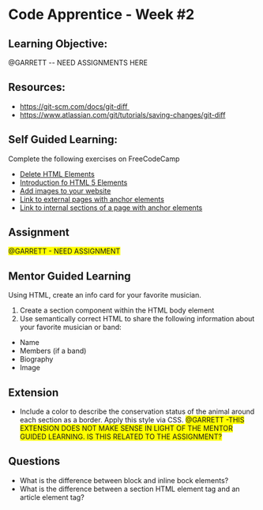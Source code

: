 # Code Apprentice - Week #2

## Learning Objective:
@GARRETT -- NEED ASSIGNMENTS HERE

## Resources:
* https://git-scm.com/docs/git-diff 
* https://www.atlassian.com/git/tutorials/saving-changes/git-diff

## Self Guided Learning:

Complete the following exercises on FreeCodeCamp
* [Delete HTML Elements](https://learn.freecodecamp.org/responsive-web-design/basic-html-and-html5/delete-html-elements/)
* [Introduction fo HTML 5 Elements](https://learn.freecodecamp.org/responsive-web-design/basic-html-and-html5/introduction-to-html5-elements/)
* [Add images to your website](https://learn.freecodecamp.org/responsive-web-design/basic-html-and-html5/add-images-to-your-website/)
* [Link to external pages with anchor elements](https://learn.freecodecamp.org/responsive-web-design/basic-html-and-html5/link-to-external-pages-with-anchor-elements/)
* [Link to internal sections of a page with anchor elements](https://learn.freecodecamp.org/responsive-web-design/basic-html-and-html5/link-to-internal-sections-of-a-page-with-anchor-elements/)
    
## Assignment
<span style="background-color: #FFFF00">@GARRETT - NEED ASSIGNMENT</span>

## Mentor Guided Learning
Using HTML, create an info card for your favorite musician.

1. Create a section component within the HTML body element
2. Use semantically correct HTML to share the following information about your favorite musician or band:
* Name
* Members (if a band)
* Biography
* Image
    
## Extension
* Include a color to describe the conservation status of the animal around each section as a border. Apply this style via CSS.
<span style="background-color: #FFFF00">@GARRETT -THIS EXTENSION DOES NOT MAKE SENSE IN LIGHT OF THE MENTOR GUIDED LEARNING. IS THIS RELATED TO THE ASSIGNMENT?</span>

## Questions
* What is the difference between block and inline bock elements?
* What is the difference between a section HTML element tag and an article element tag? 
